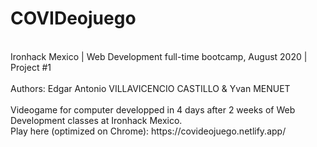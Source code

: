 # COVIDeojuego
<br>
Ironhack Mexico | Web Development full-time bootcamp, August 2020 | Project #1 
<br>
<br>
Authors: Edgar Antonio VILLAVICENCIO CASTILLO & Yvan MENUET
<br>
<br>
Videogame for computer developped in 4 days after 2 weeks of Web Development classes at Ironhack Mexico.
<br>
Play here (optimized on Chrome): https://covideojuego.netlify.app/
